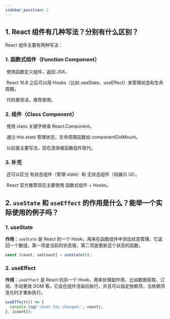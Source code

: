 ```yaml
---
sidebar_position: 2
---
```


## 1. React 组件有几种写法？分别有什么区别？
React 组件主要有两种写法：

### 1. 函数式组件（Function Component）

​	使用函数定义组件，返回 JSX。

​	React 16.8 之后可以用 Hooks（比如 useState、useEffect）来管理状态和生命周期。

​	代码更简洁，推荐使用。

### 2. 组件（Class Component）

​	使用 class 关键字继承 React.Component。

​	通过 this.state 管理状态，生命周期函数如 componentDidMount。

​	以前是主要写法，现在逐渐被函数组件取代。

### 3. 补充

​	还可以区分 有状态组件（管理 state）和 无状态组件（纯展示 UI）。

​	React 官方推荐现在主要使用 函数式组件 + Hooks。

## 2.  **`useState` 和 `useEffect` 的作用是什么？能举一个实际使用的例子吗？**

### 1. useState

**作用**：`useState` 是 React 的一个 Hook，用来在函数组件中添加状态管理。它返回一个数组，第一项是当前的状态值，第二项是更新这个状态的函数。

```ts
const [count, setCount] = useState(0);
```

### 2. useEffect

**作用**：`useEffect` 是 React 的另一个 Hook，用来处理副作用，比如数据获取、订阅、手动更改 DOM 等。它会在组件渲染后执行，并且可以指定依赖项，当依赖项变化时才重新执行。

```ts
useEffect(() => {
  console.log('count has changed:', count);
}, [count]);
```



